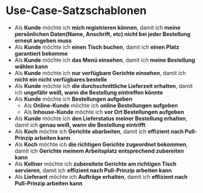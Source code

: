 # Use-Case-Satzschablonen

- Als **Kunde** möchte ich **mich registrieren können**, damit ich **meine persönlichen Daten(Name, Anschrift, etc) nicht bei jeder Bestellung erneut angeben muss**
- Als **Kunde** möchte ich **einen Tisch buchen**, damit ich **einen Platz garantiert bekomme**
- Als **Kunde** möchte ich **das Menü einsehen**, damit ich **meine Bestellung wählen kann**
- Als **Kunde** möchte ich **nur verfügbare Gerichte einsehen**, damit ich **nicht ein nicht verfügbares bestelle**
- Als **Kunde** möchte ich **die durchschnittliche Lieferzeit erhalten**, damit ich **ungefähr weiß, wann die Bestellung eintreffen könnte**
- Als **Kunde** möchte ich **Bestellungen aufgeben**
	- Als **Online-Kunde** möchte ich **online Bestellungen aufgeben**
	- Als **Inhouse-Kunde** möchte ich **vor Ort Bestellungen aufgeben**
- Als **Kunde** möchte ich **den Lieferstatus meiner Bestellung erhalten**, damit ich **genau weiß, wann die Bestellung eintrifft**
- Als **Koch** möchte ich **Gerichte abarbeiten**, damit ich **effizient nach Pull-Prinzip arbeiten kann**
- Als **Koch** möchte ich **die richtigen Gerichte zugeordnet bekommen**, damit ich **Gerichte meinem Arbeitsplatz entsprechend zubereiten kann**
- Als **Kellner** möchte ich **zubereitete Gerichte am richtigen Tisch servieren**, damit ich **effizient nach Pull-Prinzip arbeiten kann**
- Als **Lieferant** möchte ich **Aufträge erhalten**, damit ich **effizient nach Pull-Prinzip arbeiten kann**
